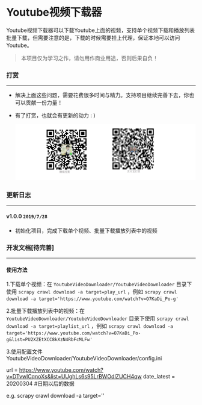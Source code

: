 # Youtube视频下载器

​	Youtube视频下载器可以下载Youtube上面的视频，支持单个视频下载和播放列表批量下载，但需要注意的是，下载的时候需要挂上代理，保证本地可以访问Youtube。

> 本项目仅为学习之作，请勿用作商业用途，否则后果自负！

### 打赏

------

- 解决上面这些问题，需要花费很多时间与精力。支持项目继续完善下去，你也可以贡献一份力量！

- 有了打赏，也就会有更新的动力 : )

  ![](image/5.jpg)

### 更新日志

------

#### v1.0.0 `2019/7/28`

- 初始化项目，完成下载单个视频、批量下载播放列表中的视频

### 开发文档[待完善]

------

#### 使用方法

1.下载单个视频：在 ```YoutubeVideoDownloader/YoutubeVideoDownloader``` 目录下使用 ```scrapy crawl download -a target=play_url``` ，例如 ```scrapy crawl download -a target='https://www.youtube.com/watch?v=O7KaDi_Po-g'```

2.批量下载播放列表中的视频：在 ```YoutubeVideoDownloader/YoutubeVideoDownloader``` 目录下使用 ```scrapy crawl download -a target=playlist_url``` ，例如 ```scrapy crawl download -a target='https://www.youtube.com/watch?v=O7KaDi_Po-g&list=PU2XZEtXCC8kXzN4RbFcMLFw'```

3.使用配置文件
YoutubeVideoDownloader/YoutubeVideoDownloader/config.ini

url = https://www.youtube.com/watch?v=DTvwlCqnoXs&list=UUghLs6s95LrBWOdlZUCH4qw
date_latest = 20200304 #日期以后的数据

e.g.
scrapy crawl download -a target=''
